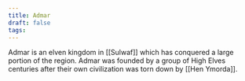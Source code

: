 ```yaml
---
title: Admar
draft: false
tags:
---
```

Admar is an elven kingdom in [[Sulwaf]] which has conquered a large portion of the region. Admar was founded by a group of High Elves centuries after their own civilization was torn down by [[Hen Ymorda]]. 